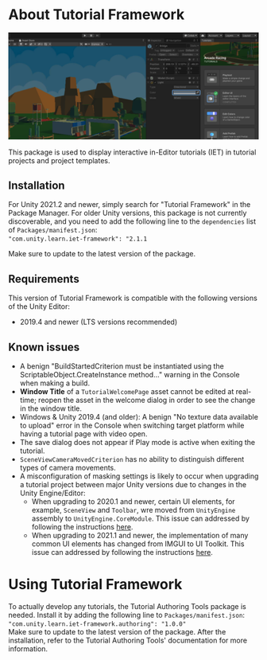 # About Tutorial Framework

![](images/hero.png)

This package is used to display interactive in-Editor tutorials (IET) in tutorial projects and project templates.

## Installation

For Unity 2021.2 and newer, simply search for "Tutorial Framework" in the Package Manager. For older Unity versions, this package is not currently discoverable,
and you need to add the following line to the `dependencies` list of `Packages/manifest.json`:  
`"com.unity.learn.iet-framework": "2.1.1`

Make sure to update to the latest version of the package.

## Requirements

This version of Tutorial Framework is compatible with the following versions of the Unity Editor:

* 2019.4 and newer (LTS versions recommended)

## Known issues
- A benign "BuildStartedCriterion must be instantiated using the ScriptableObject.CreateInstance method..." warning in the Console when making a build.
- **Window Title** of a `TutorialWelcomePage` asset cannot be edited at real-time; reopen the asset in the welcome dialog in order to see the change in the window title.
- Windows & Unity 2019.4 (and older): A benign "No texture data available to upload" error in the Console when switching target platform while having a tutorial page with video open.
- The save dialog does not appear if Play mode is active when exiting the tutorial.
- `SceneViewCameraMovedCriterion` has no ability to distinguish different types of camera movements.
- A misconfiguration of masking settings is likely to occur when upgrading a tutorial project between major Unity versions due to changes in the Unity Engine/Editor:
  - When upgrading to 2020.1 and newer, certain UI elements, for example, `SceneView` and `Toolbar`, wre moved from `UnityEngine` assembly to `UnityEngine.CoreModule`.
    This issue can addressed by following the instructions [here](framework-documentation.md#assembly-differences-between-unity-versions).
  - When upgrading to 2021.1 and newer, the implementation of many common UI elements has changed from IMGUI to UI Toolkit.
    This issue can addressed by following the instructions [here](framework-documentation.md#ui-implementation-differences-between-unity-versions).

# Using Tutorial Framework
To actually develop any tutorials, the Tutorial Authoring Tools package is needed. Install it by adding the following line to `Packages/manifest.json`:  
`"com.unity.learn.iet-framework.authoring": "1.0.0"`  
Make sure to update to the latest version of the package. After the installation, refer to the Tutorial Authoring Tools' documentation for more information.
